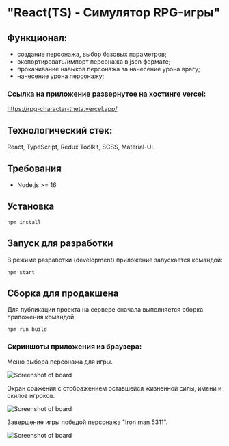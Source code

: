# "React(TS) - Симулятор RPG-игры"

## Функционал:

- создание персонажа, выбор базовых параметров;
- экспортировать/импорт персонажа в json формате;
- прокачивание навыков персонажа за нанесение урона врагу;
- нанесение урона персонажу;

### Ссылка на приложение развернутое на хостинге vercel:

https://rpg-character-theta.vercel.app/

## Технологический стек:

React, TypeScript, Redux Toolkit, SCSS, Material-UI.

## Требования

- Node.js >= 16

## Установка

`npm install`

## Запуск для разработки

В режиме разработки (development) приложение запускается командой:

`npm start`

## Сборка для продакшена

Для публикации проекта на сервере сначала выполняется сборка приложения командой:

`npm run build`

### Скриншоты приложения из браузера:

Меню выбора персонажа для игры.

![Screenshot of board](/../branch-screenshots/screenshots/menu.png?raw=true "Меню")

Экран сражения с отображением оставшейся жизненной силы, имени и скилов игроков.

![Screenshot of board](/../branch-screenshots/screenshots/battle.png?raw=true "Ход битвы")

Завершение игры победой персонажа "Iron man 5311".

![Screenshot of board](/../branch-screenshots/screenshots/win.png?raw=true "Победа")
